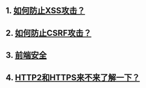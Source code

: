 ## 1. [如何防止XSS攻击？](https://www.cnblogs.com/caizhenbo/p/6836390.html)
## 2. [如何防止CSRF攻击？](https://www.cnblogs.com/lr393993507/p/9834856.html)
## 3. [前端安全](https://www.cnblogs.com/443855539-wind/p/6055816.html)
## 4. [HTTP2和HTTPS来不来了解一下？](https://www.cnblogs.com/Java3y/p/9392349.html)

